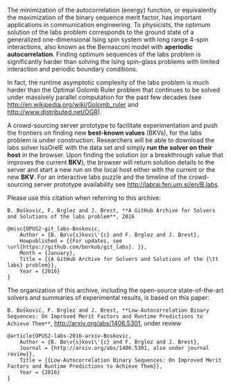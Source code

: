 The minimization of the autocorrelation (energy) function, or equivalently the maximization of the binary 
sequence merit factor, has important applications in communication engineering. To physicists, the optimum
solution of the labs problem corresponds to the ground state of a generalized one-dimensional Ising spin system
with long range 4-spin interactions, also known as the Bernasconi model with **aperiodic autocorrelation**. 
Finding optimum sequences of the labs problem is significantly harder than solving the Ising spin-glass problems
with limited interaction and periodic boundary conditions. 

In fact, the runtime asymptotic complexity of the labs problem is much harder than the Optimal Golomb Ruler problem
that continues to be solved under massively parallel computation for the past few decades 
(see http://en.wikipedia.org/wiki/Golomb_ruler and http://www.distributed.net/OGR).

A crowd-sourcing server prototype to facilitate experimentation and push the frontiers on finding new **best-known values** (BKVs), for the labs problem is under construction. Researchers will be able to download the labs solver lssOrelE with the data set and simply **run the solver on their host** in the browser. Upon finding the solution (or a breakthrough value that improves the current **BKV**), the browser will return solution details to the server and start a new run on the local host either with the current or the new **BKV**. For an interactive labs puzzle and the timeline of the crowd-sourcing server prototype availability see http://labraj.feri.um.si/en/B.labs.

Please use this citation when referring to this archive:

`B. Bošković, F. Brglez and J. Brest, **A GitHub Archive for Solvers and Solutions of the labs problem**, 2016`

```
@misc{OPUS2-git_labs-Boskovic,
	Author = {B. Bo\v{s}kovi\'{c} and F. Brglez and J. Brest},
	Howpublished = {{For updates, see \url{https://github.com/borkob/git_labs}. }},
	Month = {January},
	Title = {{A GitHub Archive for Solvers and Solutions of the {\tt labs} problem}},
	Year = {2016}
}
```

The organization of this archive, including the open-source state-of-the-art solvers and summaries of experimental results,
is based on this paper:

`B. Bošković, F. Brglez and J. Brest, **Low-Autocorrelation Binary Sequences: On Improved Merit Factors and Runtime Predictions to Achieve Them**`, http://arxiv.org/abs/1406.5301, under review

```
@article{OPUS2-labs-2016-arxiv-Boskovic,
	Author = {B. Bo\v{s}kovi\'{c} and F. Brglez and J. Brest},
	Journal = {http://arxiv.org/abs/1406.5301, also under journal review}},
	Title = {{Low-Autocorrelation Binary Sequences: On Improved Merit Factors and Runtime Predictions to Achieve Them}},
	Year = {2016}
}
```
